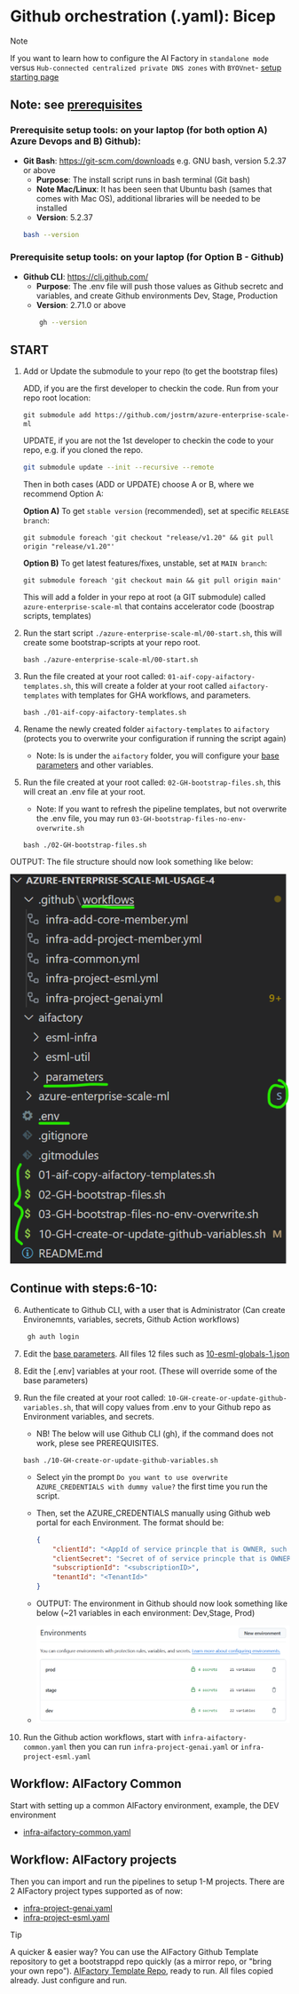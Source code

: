 # Github orchestration (.yaml): Bicep

>[!NOTE]
> If you want to learn how to configure the AI Factory in `standalone mode` versus `Hub-connected centralized private DNS zones` with `BYOVnet`- [ setup starting page](../../../../../documentation/v2/20-29/24-end-2-end-setup.md)
>

## Note: see [prerequisites](../../../../../documentation/v2/10-19/12-prerequisites-setup.md)

### Prerequisite setup tools:  on your laptop (for both option A) Azure Devops and B) Github):
- **Git Bash**: https://git-scm.com/downloads e.g. GNU bash, version 5.2.37 or above
    - **Purpose**: The install script runs in bash terminal (Git bash)
    - **Note Mac/Linux**: It has been seen that Ubuntu bash (sames that comes with Mac OS), additional libraries will be needed to be installed
    - **Version**: 5.2.37
    ```bash
    bash --version
    ```` 
### Prerequisite setup tools: on your laptop (for Option B - Github)
- **Github CLI**: https://cli.github.com/
    - **Purpose**: The .env file will push those values as Github secretc and variables, and create Github environments Dev, Stage, Production
    - **Version**: 2.71.0 or above
    ```bash
        gh --version
    ```` 
## START

1) Add or Update the submodule to your repo (to get the bootstrap files)

    ADD, if you are the first developer to checkin the code. Run from your repo root location:
    ```
    git submodule add https://github.com/jostrm/azure-enterprise-scale-ml
    ```
    UPDATE, if you are not the 1st developer to checkin the code to your repo, e.g. if you cloned the repo.
    ```bash
    git submodule update --init --recursive --remote
    ```

    Then in both cases (ADD or UPDATE) choose A or B, where we recommend Option A:
    
    **Option A)** To get `stable version` (recommended), set at specific `RELEASE branch`: 
    ```
    git submodule foreach 'git checkout "release/v1.20" && git pull origin "release/v1.20"'
    ```

    **Option B)**
    To get latest features/fixes, unstable, set at `MAIN branch`: 
    ``` 
    git submodule foreach 'git checkout main && git pull origin main'
    ```
    This will add a folder in your repo at root (a GIT submodule) called `azure-enterprise-scale-ml` that contains accelerator code (boostrap scripts, templates)
    
2) Run the start script `./azure-enterprise-scale-ml/00-start.sh`,  this will create some bootstrap-scripts at your repo root.

    ```
   bash ./azure-enterprise-scale-ml/00-start.sh
    ```
3) Run the file created at your root called: `01-aif-copy-aifactory-templates.sh`, this will create a folder at your root called `aifactory-templates` with templates for GHA workflows, and parameters.
    ```
   bash ./01-aif-copy-aifactory-templates.sh
    ```
4) Rename the newly created folder  `aifactory-templates` to  `aifactory` (protects you to overwrite your configuration if running the script again)
    - Note: Is is under the `aifactory` folder, you will configure your [base parameters](../../../../aifactory/parameters/) and other variables.
5) Run the file created at your root called: `02-GH-bootstrap-files.sh`, this will creat an .env file at your root.
    - Note: If you want to refresh the pipeline templates, but not overwrite the .env file, you may run `03-GH-bootstrap-files-no-env-overwrite.sh`
     ```
   bash ./02-GH-bootstrap-files.sh
    ```

OUTPUT: The file structure should now look something like below: 

![](../../../../../documentation/v2/20-29/images/24-end-2-end-setup-repo-GH-byorepo.png)

## Continue with steps:6-10:

6) Authenticate to Github CLI, with a user that is Administrator (Can create Environemnts, variables, secrets, Github Action workflows)
   ```sh
    gh auth login
   ```
<!--
5) Authenticate to  Azure and Github
You need to login via `Azure CLI` and `Github CLI`, but recommendation is to also test login via `Powershell`. 
- NB! Recommendation is to use a service principal when logging in, such as `esml-commmon-bicep-sp`, see your ``. You may also use your user id (for Github this is the usual case).
- The Service Principal should have OWNER permission to all 3 subscriptions (Dev, Test, Prod), such as the `esml-common-bicep-sp` service principle.
- Test the login for all 3 subscriptions using `az cli` and `powershell` as below: 

   a) Log in to `Azure CLI with a service principal`, to a specific tenant

   ```sh
    # Define the variables
    clientId="your-client-id"
    clientSecret="your-client-secret"
    tenantId="your-tenant-id"
    subscriptionId="your-subscription-id"
    
    az login --service-principal -u $clientId -p $clientSecret --tenant $tenantId
    az account set --subscription $subscriptionId
   ```

-->

7) Edit the [base parameters](../../../../aifactory/parameters/). All files 12 files such as [10-esml-globals-1.json](../../../../aifactory/parameters/10-esml-globals-1.json)
8) Edit the [.env] variables at your root. (These will override some of the base parameters)
9) Run the file created at your root called: `10-GH-create-or-update-github-variables.sh`, that will copy values from .env to your Github repo as Environment variables, and secrets.
    - NB! The below will use Github CLI (gh), if the command does not work, plese see PREREQUISITES.
    ```
   bash ./10-GH-create-or-update-github-variables.sh
    ```

    - Select `y`in the prompt `Do you want to use overwrite AZURE_CREDENTIALS with dummy value?` the first time you run the script.
    - Then, set the AZURE_CREDENTIALS manually using Github web portal for each Environment. The format should be: 
        ```json
        {
            "clientId": "<AppId of service princple that is OWNER, such as esml-commonn-bicep-sp>",
            "clientSecret": "Secret of of service princple that is OWNER, such as esml-commonn-bicep-sp",
            "subscriptionId": "<subscriptionID>",
            "tenantId": "<TenantId>"
        }
        ```

    - OUTPUT: The environment in Github should now look something like below (~21 variables in each environment: Dev,Stage, Prod)
    - ![](../../../../../documentation/v2/20-29/images/24-end-2-end-setup-repo-GH-env-vars.png)

10) Run the Github action workflows, start with `infra-aifactory-common.yaml` then you can run `infra-project-genai.yaml` or `infra-project-esml.yaml`

## Workflow: AIFactory Common 
Start with setting up a common AIFactory environment, example, the DEV environment
- [infra-aifactory-common.yaml](./esml-infra-common/infra-aifactory-common.yaml)

## Workflow: AIFactory projects
Then you can import and run the pipelines to setup 1-M projects. There are 2 AIFactory project types supported as of now: 
- [infra-project-genai.yaml](./infra-project-genai.yml)
- [infra-project-esml.yaml](./infra-project-esml.yml)


> [!TIP]
>  A quicker & easier way? You can use the AIFactory Github Template repository to get a bootstrappd repo quickly (as a mirror repo, or "bring your own repo"). [AIFactory Template Repo](https://github.com/jostrm/azure-enterprise-scale-ml-usage), ready to run. All files copied already. Just configure and run.
>